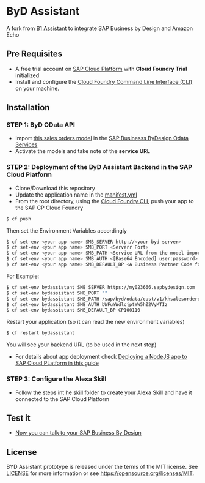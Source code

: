# ByD Assistant

A fork from [B1 Assistant](https://github.com/B1SA/b1Assistant) to integrate SAP Business by Design and Amazon Echo

## Pre Requisites
* A free trial account on  [SAP Cloud Platform](https://cloudplatform.sap.com) with **Cloud Foundry Trial** initialized
* Install and configure the [Cloud Foundry Command Line Interface (CLI)](https://developers.sap.com/tutorials/cp-cf-download-cli.html) on your machine.

## Installation
### STEP 1: ByD OData API
* Import [this sales orders model](https://github.com/SAP-samples/sapbydesign-api-samples/blob/master/Custom%20OData%20Services/khsalesorder.xml) in the [SAP Businesss ByDesign Odata Services](https://www.youtube.com/watch?v=z6mF_1hFths)
* Activate the models and take note of the **service URL**

### STEP 2: Deployment of the ByD Assistant Backend in the SAP Cloud Platform
* Clone/Download this repository
* Update the application name in the [manifest.yml](manifest.yml)
* From the root directory, using the [Cloud Foundry CLI](https://docs.cloudfoundry.org/cf-cli/install-go-cli.html), push your app to the SAP CP Cloud Foundry
```sh
$ cf push
```
Then set the Environment Variables accordingly
```sh
$ cf set-env <your app name> SMB_SERVER http://<your byd server>
$ cf set-env <your app name> SMB_PORT <Serverr Port>
$ cf set-env <your app name> SMB_PATH <Service URL from the model imported previously>
$ cf set-env <your app name> SMB_AUTH <[Base64 Encoded] user:password>
$ cf set-env <your app name> SMB_DEFAULT_BP <A Business Partner Code for the Sales Order>
```
For Example:
```sh
$ cf set-env bydassistant SMB_SERVER https://my023666.sapbydesign.com
$ cf set-env bydassistant SMB_PORT ""
$ cf set-env bydassistant SMB_PATH /sap/byd/odata/cust/v1/khsalesorderdemo
$ cf set-env bydassistant SMB_AUTH bWFuYWdlcjptYW5hZ2VyMTIz
$ cf set-env bydassistant SMB_DEFAULT_BP CP100110
```
Restart your application (so it can read the new environment variables)
```sh
$ cf restart bydassistant
```
You will see your backend URL (to be used in the next step)

* For details about app deployment check [Deploying a NodeJS app to SAP Cloud PLatform in this guide](https://github.com/B1SA/B1_SCP_HandsOn/blob/master/HandsOn_SCP_Instructions_v2.pdf)

### STEP 3: Configure the Alexa Skill
* Follow the steps int he [skill](skill/) folder to create your Alexa Skill and have it connected to the SAP Cloud Platform

## Test it
* [Now you can talk to your SAP Business By Design](https://www.youtube.com/edit?o=U&video_id=tWBh9zDPaJc)


## License
BYD Assistant prototype is released under the terms of the MIT license. See [LICENSE](LICENSE) for more information or see https://opensource.org/licenses/MIT.
